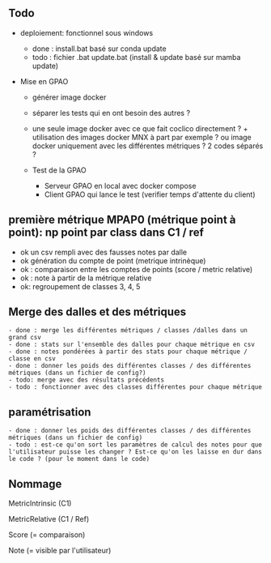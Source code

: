 ## Todo

- deploiement: fonctionnel sous windows
  - done : install.bat basé sur conda update
  - todo : fichier .bat update.bat (install & update basé sur mamba update)

- Mise en GPAO
  - générer image docker
  
  - séparer les tests qui en ont besoin des autres ?
  - une seule image docker avec ce que fait coclico directement ? +
  utilisation des images docker MNX à part par exemple ?
  ou image docker uniquement avec les différentes métriques ?
  2 codes séparés ?

  - Test de la GPAO
    - Serveur GPAO en local avec docker compose
    - Client GPAO qui lance le test (verifier temps d'attente du client)


## première métrique MPAP0 (métrique point à point): np point par class dans C1 / ref
  - ok un csv rempli avec des fausses notes par dalle
  - ok génération du compte de point (metrique intrinèque)
  - ok : comparaison entre les comptes de points (score / metric relative)
  - ok : note à partir de la métrique relative
  - ok: regroupement de classes 3, 4, 5

## Merge des dalles et des métriques
    - done : merge les différentes métriques / classes /dalles dans un grand csv
    - done : stats sur l'ensemble des dalles pour chaque métrique en csv
    - done : notes pondérées à partir des stats pour chaque métrique / classe en csv
    - done : donner les poids des différentes classes / des différentes métriques (dans un fichier de config?)
    - todo: merge avec des résultats précédents
    - todo : fonctionner avec des classes différentes pour chaque métrique

## paramétrisation
    - done : donner les poids des différentes classes / des différentes métriques (dans un fichier de config)
    - todo : est-ce qu'on sort les paramètres de calcul des notes pour que l'utilisateur puisse les changer ? Est-ce qu'on les laisse en dur dans le code ? (pour le moment dans le code)

## Nommage

MetricIntrinsic (C1)

MetricRelative (C1 / Ref)

Score (= comparaison)

Note (= visible par l'utilisateur)
